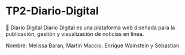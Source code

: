 # TP2-Diario-Digital
📰 Diario Digital Diario Digital es una plataforma web diseñada para la publicación, gestión y visualización de noticias en línea.


Nombre: Melissa Baran, Martin Maccio, Enrique Wainstein y Sebastian